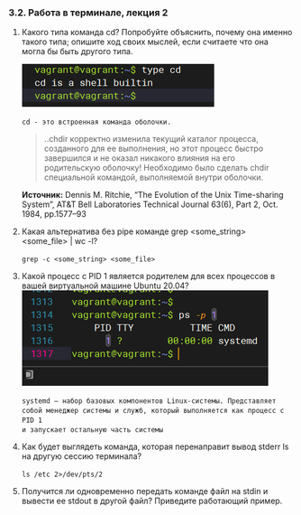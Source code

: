 ### 3.2. Работа в терминале, лекция 2

1. Какого типа команда cd? Попробуйте объяснить, почему она именно такого типа; опишите ход своих мыслей, если считаете что она могла бы быть другого типа.

   ![](dir32/3.2.1.png)

   <code>cd - это встроенная команда оболочки.</code>
   <blockquote>..chdir корректно изменила текущий каталог процесса, созданного для ее выполнения, но этот процесс быстро завершился и не оказал никакого влияния на его родительскую оболочку! Необходимо было сделать chdir специальной командой, выполняемой внутри оболочки.</blockquote>
   <b>Источник:</b> Dennis M. Ritchie, “The Evolution of the Unix Time-sharing System”, AT&T Bell Laboratories Technical Journal 63(6), Part 2, Oct. 1984, pp.1577–93
2. Какая альтернатива без pipe команде grep <some_string> <some_file> | wc -l?

    <code>grep -c <some_string> <some_file></code>
3. Какой процесс с PID 1 является родителем для всех процессов в вашей виртуальной машине Ubuntu 20.04?
![](dir32/3.2.3.png)

   <code>systemd — набор базовых компонентов Linux-системы. Представляет собой менеджер системы и служб, который выполняется как процесс с PID 1 и запускает остальную часть системы</code>
4. Как будет выглядеть команда, которая перенаправит вывод stderr ls на другую сессию терминала?
   <p><code>ls /etc 2>/dev/pts/2</code></p>

5. Получится ли одновременно передать команде файл на stdin и вывести ее stdout в другой файл? Приведите работающий пример.
